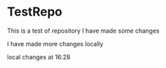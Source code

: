 # TestRepo
This is a test of repository
I have made some changes

I have made more changes locally  

local changes at 16:28

